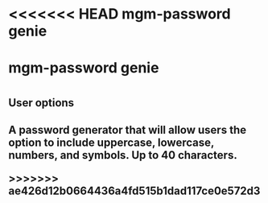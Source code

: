 <<<<<<< HEAD
mgm-password genie
=======
<h1>mgm-password genie<h1>
<h2>User options<h2
<p>A password generator that will allow users the option to include uppercase, lowercase, numbers, and symbols. Up to 40 characters.<p>
>>>>>>> ae426d12b0664436a4fd515b1dad117ce0e572d3
